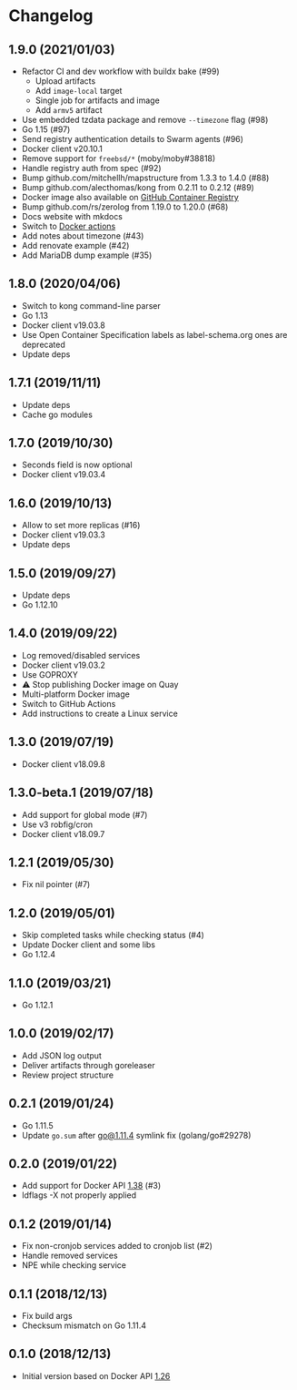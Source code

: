 # Changelog

## 1.9.0 (2021/01/03)

* Refactor CI and dev workflow with buildx bake (#99)
  * Upload artifacts
  * Add `image-local` target
  * Single job for artifacts and image
  * Add `armv5` artifact
* Use embedded tzdata package and remove `--timezone` flag (#98)
* Go 1.15 (#97)
* Send registry authentication details to Swarm agents (#96)
* Docker client v20.10.1
* Remove support for `freebsd/*` (moby/moby#38818)
* Handle registry auth from spec (#92)
* Bump github.com/mitchellh/mapstructure from 1.3.3 to 1.4.0 (#88)
* Bump github.com/alecthomas/kong from 0.2.11 to 0.2.12 (#89)
* Docker image also available on [GitHub Container Registry](https://github.com/users/crazy-max/packages/container/package/swarm-cronjob)
* Bump github.com/rs/zerolog from 1.19.0 to 1.20.0 (#68)
* Docs website with mkdocs
* Switch to [Docker actions](https://github.com/docker/build-push-action)
* Add notes about timezone (#43)
* Add renovate example (#42)
* Add MariaDB dump example (#35)

## 1.8.0 (2020/04/06)

* Switch to kong command-line parser
* Go 1.13
* Docker client v19.03.8
* Use Open Container Specification labels as label-schema.org ones are deprecated
* Update deps

## 1.7.1 (2019/11/11)

* Update deps
* Cache go modules

## 1.7.0 (2019/10/30)

* Seconds field is now optional
* Docker client v19.03.4

## 1.6.0 (2019/10/13)

* Allow to set more replicas (#16)
* Docker client v19.03.3
* Update deps

## 1.5.0 (2019/09/27)

* Update deps
* Go 1.12.10

## 1.4.0 (2019/09/22)

* Log removed/disabled services
* Docker client v19.03.2
* Use GOPROXY
* :warning: Stop publishing Docker image on Quay
* Multi-platform Docker image
* Switch to GitHub Actions
* Add instructions to create a Linux service

## 1.3.0 (2019/07/19)

* Docker client v18.09.8

## 1.3.0-beta.1 (2019/07/18)

* Add support for global mode (#7)
* Use v3 robfig/cron
* Docker client v18.09.7

## 1.2.1 (2019/05/30)

* Fix nil pointer (#7)

## 1.2.0 (2019/05/01)

* Skip completed tasks while checking status (#4)
* Update Docker client and some libs
* Go 1.12.4

## 1.1.0 (2019/03/21)

* Go 1.12.1

## 1.0.0 (2019/02/17)

* Add JSON log output
* Deliver artifacts through goreleaser
* Review project structure

## 0.2.1 (2019/01/24)

* Go 1.11.5
* Update `go.sum` after go@1.11.4 symlink fix (golang/go#29278)

## 0.2.0 (2019/01/22)

* Add support for Docker API [1.38](https://docs.docker.com/engine/api/v1.38/) (#3)
* ldflags -X not properly applied

## 0.1.2 (2019/01/14)

* Fix non-cronjob services added to cronjob list (#2)
* Handle removed services
* NPE while checking service

## 0.1.1 (2018/12/13)

* Fix build args
* Checksum mismatch on Go 1.11.4

## 0.1.0 (2018/12/13)

* Initial version based on Docker API [1.26](https://docs.docker.com/engine/api/v1.26/)
